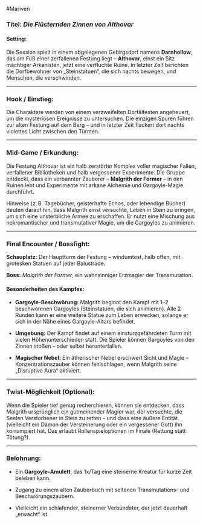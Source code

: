 #Mariven 
### **Titel:** _Die Flüsternden Zinnen von Althovar_

#### **Setting:**

Die Session spielt in einem abgelegenen Gebirgsdorf namens **Darnhollow**, das am Fuß einer zerfallenen Festung liegt – **Althovar**, einst ein Sitz mächtiger Arkanisten, jetzt eine verfluchte Ruine. In letzter Zeit berichten die Dorfbewohner von „Steinstatuen“, die sich nachts bewegen, und Menschen, die verschwinden.

---

### **Hook / Einstieg:**

Die Charaktere werden von einem verzweifelten Dorfältesten angeheuert, um die mysteriösen Ereignisse zu untersuchen. Die einzigen Spuren führen zur alten Festung auf dem Berg – und in letzter Zeit flackert dort nachts violettes Licht zwischen den Türmen.

---

### **Mid-Game / Erkundung:**

Die Festung Althovar ist ein halb zerstörter Komplex voller magischer Fallen, verfallener Bibliotheken und halb vergessener Experimente. Die Gruppe entdeckt, dass ein verbannter Zauberer – **Malgrith der Former** – in den Ruinen lebt und Experimente mit arkane Alchemie und Gargoyle-Magie durchführt.

Hinweise (z. B. Tagebücher, geisterhafte Echos, oder lebendige Bücher) deuten darauf hin, dass Malgrith einst versuchte, Leben in Stein zu bringen, um sich eine unsterbliche Armee zu erschaffen. Er nutzt eine Mischung aus nekromantischer und transmutativer Magie, um die Gargoyles zu animieren.

---

### **Final Encounter / Bossfight:**

**Schauplatz:** Der Hauptturm der Festung – windumtost, halb offen, mit grotesken Statuen auf jeder Balustrade.

**Boss:** _Malgrith der Former_, ein wahnsinniger Erzmagier der Transmutation.

#### **Besonderheiten des Kampfes:**

- **Gargoyle-Beschwörung:** Malgrith beginnt den Kampf mit 1–2 beschworenen Gargoyles (Steinstatuen, die sich animieren). Alle 2 Runden kann er eine weitere Statue zum Leben erwecken, solange er sich in der Nähe eines Gargoyle-Altars befindet.
    
- **Umgebung:** Der Kampf findet auf einem einsturzgefährdeten Turm mit vielen Höhenunterschieden statt. Die Spieler können Gargoyles von den Zinnen stoßen – oder selbst herunterfallen.
    
- **Magischer Nebel:** Ein ätherischer Nebel erschwert Sicht und Magie – Konzentrationszauber können fehlschlagen, wenn Malgrith seine „Disruptive Aura“ aktiviert.
    

---

### **Twist-Möglichkeit (Optional):**

Wenn die Spieler tief genug recherchieren, können sie entdecken, dass Malgrith ursprünglich ein gutmeinender Magier war, der versuchte, die Seelen Verstorbener in Stein zu retten – und dass eine äußere Entität (vielleicht ein Dämon der Versteinerung oder ein vergessener Gott) ihn korrumpiert hat. Das erlaubt Rollenspieloptionen im Finale (Rettung statt Tötung?).

---

### **Belohnung:**

- Ein **Gargoyle-Amulett**, das 1x/Tag eine steinerne Kreatur für kurze Zeit beleben kann.
    
- Zugang zu einem alten Zauberbuch mit seltenen Transmutations- und Beschwörungszaubern.
    
- Vielleicht ein schlafender, steinerner Verbündeter, der jetzt dauerhaft „erwacht“ ist.